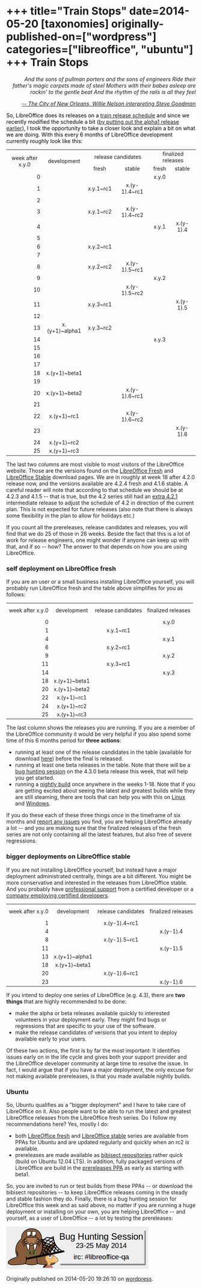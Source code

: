 +++
title="Train Stops"
date=2014-05-20
[taxonomies]
originally-published-on=["wordpress"]
categories=["libreoffice", "ubuntu"]
+++
Train Stops
===========

<p style="text-align:right;"><em>And the sons of pullman porters and the sons of engineers</em>
<em> Ride their father's magic carpets made of steel</em>
<em> Mothers with their babes asleep are rockin' to the gentle beat</em>
<em> And the rhythm of the rails is all they feel</em></p>
<p style="text-align:right;"><em><a href="https://www.youtube.com/watch?v=AJMVj04lfyo">-- The City of New Orleans, Willie Nelson interpreting Steve Goodman</a></em></p>

<div style="overflow:hidden;color:#000000;background-color:#ffffff;text-decoration:none;text-align:left;">So, LibreOffice does its releases on a <a href="https://en.wikipedia.org/wiki/Software_release_train">train release schedule</a> and since we recently modified the schedule a bit (<a href="http://nabble.documentfoundation.org/Minutes-of-ESC-call-td4104685.html">by putting out the alpha1 release earlier</a>), I took the opportunity to take a closer look and explain a bit on what we are doing. With this every 6 months of LibreOffice development currently roughly look like this:</div>
<table border="0" cellspacing="0">
<tbody>
<tr>
<td rowspan="2" align="center" valign="middle" height="34">week after x.y.0</td>
<td rowspan="2" align="center" valign="middle">development</td>
<td colspan="2" align="center" valign="middle">release candidates</td>
<td colspan="2" align="center">finalized releases</td>
</tr>
<tr>
<td align="center">fresh</td>
<td align="center">stable</td>
<td align="center">fresh</td>
<td align="center">stable</td>
</tr>
<tr>
<td align="right" height="17">0</td>
<td align="center"></td>
<td align="center"></td>
<td align="center"></td>
<td align="center">x.y.0</td>
<td align="center"></td>
</tr>
<tr>
<td align="right" height="17">1</td>
<td align="center"></td>
<td align="center">x.y.1~rc1</td>
<td align="center">x.(y-1).4~rc1</td>
<td align="center"></td>
<td align="center"></td>
</tr>
<tr>
<td align="right" height="17">2</td>
<td align="center"></td>
<td align="center"></td>
<td align="center"></td>
<td align="center"></td>
<td align="center"></td>
</tr>
<tr>
<td align="right" height="17">3</td>
<td align="center"></td>
<td align="center">x.y.1~rc2</td>
<td align="center">x.(y-1).4~rc2</td>
<td align="center"></td>
<td align="center"></td>
</tr>
<tr>
<td align="right" height="17">4</td>
<td align="center"></td>
<td align="center"></td>
<td align="center"></td>
<td align="center">x.y.1</td>
<td align="center">x.(y-1).4</td>
</tr>
<tr>
<td align="right" height="17">5</td>
<td align="center"></td>
<td align="center"></td>
<td align="center"></td>
<td align="center"></td>
<td align="center"></td>
</tr>
<tr>
<td align="right" height="17">6</td>
<td align="center"></td>
<td align="center">x.y.2~rc1</td>
<td align="center"></td>
<td align="center"></td>
<td align="center"></td>
</tr>
<tr>
<td align="right" height="17">7</td>
<td align="center"></td>
<td align="center"></td>
<td align="center"></td>
<td align="center"></td>
<td align="center"></td>
</tr>
<tr>
<td align="right" height="17">8</td>
<td align="center"></td>
<td align="center">x.y.2~rc2</td>
<td align="center">x.(y-1).5~rc1</td>
<td align="center"></td>
<td align="center"></td>
</tr>
<tr>
<td align="right" height="17">9</td>
<td align="center"></td>
<td align="center"></td>
<td align="center"></td>
<td align="center">x.y.2</td>
<td align="center"></td>
</tr>
<tr>
<td align="right" height="17">10</td>
<td align="center"></td>
<td align="center"></td>
<td align="center">x.(y-1).5~rc2</td>
<td align="center"></td>
<td align="center"></td>
</tr>
<tr>
<td align="right" height="17">11</td>
<td align="center"></td>
<td align="center">x.y.3~rc1</td>
<td align="center"></td>
<td align="center"></td>
<td align="center">x.(y-1).5</td>
</tr>
<tr>
<td align="right" height="17">12</td>
<td align="center"></td>
<td align="center"></td>
<td align="center"></td>
<td align="center"></td>
<td align="center"></td>
</tr>
<tr>
<td align="right" height="17">13</td>
<td align="center">x.(y+1)~alpha1</td>
<td align="center">x.y.3~rc2</td>
<td align="center"></td>
<td align="center"></td>
<td align="center"></td>
</tr>
<tr>
<td align="right" height="17">14</td>
<td align="center"></td>
<td align="center"></td>
<td align="center"></td>
<td align="center">x.y.3</td>
<td align="center"></td>
</tr>
<tr>
<td align="right" height="17">15</td>
<td align="center"></td>
<td align="center"></td>
<td align="center"></td>
<td align="center"></td>
<td align="center"></td>
</tr>
<tr>
<td align="right" height="17">16</td>
<td align="center"></td>
<td align="center"></td>
<td align="center"></td>
<td align="center"></td>
<td align="center"></td>
</tr>
<tr>
<td align="right" height="17">17</td>
<td align="center"></td>
<td align="center"></td>
<td align="center"></td>
<td align="center"></td>
<td align="center"></td>
</tr>
<tr>
<td align="right" height="17">18</td>
<td align="center">x.(y+1)~beta1</td>
<td align="center"></td>
<td align="center"></td>
<td align="center"></td>
<td align="center"></td>
</tr>
<tr>
<td align="right" height="17">19</td>
<td align="center"></td>
<td align="center"></td>
<td align="center"></td>
<td align="center"></td>
<td align="center"></td>
</tr>
<tr>
<td align="right" height="17">20</td>
<td align="center">x.(y+1)~beta2</td>
<td align="center"></td>
<td align="center">x.(y-1).6~rc1</td>
<td align="center"></td>
<td align="center"></td>
</tr>
<tr>
<td align="right" height="17">21</td>
<td align="center"></td>
<td align="center"></td>
<td align="center"></td>
<td align="center"></td>
<td align="center"></td>
</tr>
<tr>
<td align="right" height="17">22</td>
<td align="center">x.(y+1)~rc1</td>
<td align="center"></td>
<td align="center">x.(y-1).6~rc2</td>
<td align="center"></td>
<td align="center"></td>
</tr>
<tr>
<td align="right" height="17">23</td>
<td align="center"></td>
<td align="center"></td>
<td align="center"></td>
<td align="center"></td>
<td align="center">x.(y-1).6</td>
</tr>
<tr>
<td align="right" height="17">24</td>
<td align="center">x.(y+1)~rc2</td>
<td align="center"></td>
<td align="center"></td>
<td align="center"></td>
<td align="center"></td>
</tr>
<tr>
<td align="right" height="17">25</td>
<td align="center">x.(y+1)~rc3</td>
<td align="center"></td>
<td align="center"></td>
<td align="center"></td>
<td align="center"></td>
</tr>
</tbody>
</table>
The last two columns are most visible to most visitors of the LibreOffice website. Those are the versions found on the <a href="http://www.libreoffice.org/download/libreoffice-fresh/">LibreOffice Fresh</a> and <a href="http://www.libreoffice.org/download/libreoffice-stable/">LibreOffice Stable</a> download pages. We are in roughly at week 18 after 4.2.0 release now, and the versions available are 4.2.4 fresh and 4.1.6 stable. A careful reader will note that according to that schedule we should be at 4.2.3 and 4.1.5 -- that is true, but the 4.2 series still had an <a href="https://wiki.documentfoundation.org/ReleasePlan#4.2_release">extra 4.2.1</a> intermediate release to adjust the schedule of 4.2 in direction of the current plan. This is not expected for future releases (also note that there is always some flexibility in the plan to allow for holidays etc.)

If you count all the prereleases, release candidates and releases, you will find that we do 25 of those in 26 weeks. Beside the fact that this is a lot of work for release engineers, one might wonder if anyone can keep up with that, and if so -- how? The answer to that depends on how you are using LibreOffice.
<h3>self deployment on LibreOffice fresh</h3>
If you are an user or a small business installing LibreOffice yourself, you will probably run LibreOffice fresh and the table above simplifies for you as follows:
<table border="0" cellspacing="0">
<tbody>
<tr>
<td align="center" valign="middle" height="34">week after x.y.0</td>
<td align="center" valign="middle">development</td>
<td align="center" valign="middle">release candidates</td>
<td align="center" valign="middle">finalized releases</td>
</tr>
<tr>
<td align="right" height="17">0</td>
<td align="center"></td>
<td align="center"></td>
<td align="center">x.y.0</td>
</tr>
<tr>
<td align="right" height="17">1</td>
<td align="center"></td>
<td align="center">x.y.1~rc1</td>
<td align="center"></td>
</tr>
<tr>
<td align="right" height="17">4</td>
<td align="center"></td>
<td align="center"></td>
<td align="center">x.y.1</td>
</tr>
<tr>
<td align="right" height="17">6</td>
<td align="center"></td>
<td align="center">x.y.2~rc1</td>
<td align="center"></td>
</tr>
<tr>
<td align="right" height="17">9</td>
<td align="center"></td>
<td align="center"></td>
<td align="center">x.y.2</td>
</tr>
<tr>
<td align="right" height="17">11</td>
<td align="center"></td>
<td align="center">x.y.3~rc1</td>
<td align="center"></td>
</tr>
<tr>
<td align="right" height="17">14</td>
<td align="center"></td>
<td align="center"></td>
<td align="center">x.y.3</td>
</tr>
<tr>
<td align="right" height="17">18</td>
<td align="center">x.(y+1)~beta1</td>
<td align="center"></td>
<td align="center"></td>
</tr>
<tr>
<td align="right" height="17">20</td>
<td align="center">x.(y+1)~beta2</td>
<td align="center"></td>
<td align="center"></td>
</tr>
<tr>
<td align="right" height="17">22</td>
<td align="center">x.(y+1)~rc1</td>
<td align="center"></td>
<td align="center"></td>
</tr>
<tr>
<td align="right" height="17">24</td>
<td align="center">x.(y+1)~rc2</td>
<td align="center"></td>
<td align="center"></td>
</tr>
<tr>
<td align="right" height="17">25</td>
<td align="center">x.(y+1)~rc3</td>
<td align="center"></td>
<td align="center"></td>
</tr>
</tbody>
</table>
The last column shows the releases you are running. If you are a member of the LibreOffice community it would be very helpful if you also spend some time of this 6 months period for <strong>three actions</strong>:
<ul>
	<li>running at least one of the release candidates in the table (available for download <a href="http://www.libreoffice.org/download/pre-releases/">here</a>) before the final is released.</li>
	<li>running at least one beta releases in the table. Note that there will be a <a href="https://wiki.documentfoundation.org/BugHunting_Session_4.3.0">bug hunting session</a> on the 4.3.0 beta release this week, that will help you get started.</li>
	<li>running a <a href="http://www.libreoffice.org/download/pre-releases/">nightly build</a> once anywhere in the weeks 1-18. Note that if you are getting excited about seeing the latest and greatest builds while they are still steaming, there are tools that can help you with this on <a href="https://wiki.documentfoundation.org/Bibisect">Linux</a> and <a href="https://wiki.documentfoundation.org/Server_Install_GUI">Windows</a>.</li>
</ul>
If you do these each of these three things <em>once</em> in the timeframe of six months and <a href="https://www.libreoffice.org/get-help/bug/">report any issues</a> you find, you are helping LibreOffice already a lot -- and you are making sure that the finalized releases of the fresh series are not only containing all the latest features, but also free of severe regressions.
<h3>bigger deployments on LibreOffice stable</h3>
If you are not installing LibreOffice yourself, but instead have a major deployment administrated centrally, things are a bit different. You might be more conservative and interested in the releases from LibreOffice stable. And you probably have <a href="http://www.libreoffice.org/get-help/professional-support/">professional support</a> from a certified developer or a <a href="http://www.libreoffice.org/get-help/professional-support/">company employing certified developers</a>.
<table border="0" cellspacing="0">
<tbody>
<tr>
<td align="center" valign="middle" height="34">week after x.y.0</td>
<td align="center" valign="middle">development</td>
<td align="center" valign="middle">release candidates</td>
<td align="center" valign="middle">finalized releases</td>
</tr>
<tr>
<td align="right" height="17">1</td>
<td align="center"></td>
<td align="center">x.(y-1).4~rc1</td>
<td align="center"></td>
</tr>
<tr>
<td align="right" height="17">4</td>
<td align="center"></td>
<td align="center"></td>
<td align="center">x.(y-1).4</td>
</tr>
<tr>
<td align="right" height="17">8</td>
<td align="center"></td>
<td align="center">x.(y-1).5~rc1</td>
<td align="center"></td>
</tr>
<tr>
<td align="right" height="17">11</td>
<td align="center"></td>
<td align="center"></td>
<td align="center">x.(y-1).5</td>
</tr>
<tr>
<td align="right" height="17">13</td>
<td align="center">x.(y+1)~alpha1</td>
<td align="center"></td>
<td align="center"></td>
</tr>
<tr>
<td align="right" height="17">18</td>
<td align="center">x.(y+1)~beta1</td>
<td align="center"></td>
<td align="center"></td>
</tr>
<tr>
<td align="right" height="17">20</td>
<td align="center"></td>
<td align="center">x.(y-1).6~rc1</td>
<td align="center"></td>
</tr>
<tr>
<td align="right" height="17">23</td>
<td align="center"></td>
<td align="center"></td>
<td align="center">x.(y-1).6</td>
</tr>
</tbody>
</table>
If you intend to deploy one series of LibreOffice (e.g. 4.3), there are <strong>two things</strong> that are highly recommended to be done:
<ul>
	<li>make the alpha or beta releases available quickly to interested volunteers in your deployment early. They might find bugs or regressions that are specific to your use of the software.</li>
	<li>make the release candidates of versions that you intent to deploy available early to your users.</li>
</ul>
Of these two actions, the first is by far the most important: It identifies issues early on in the life cycle and gives both your support provider and the LibreOffice developer community at large time to resolve the issue. In fact, I would argue that if you have a major deployment, the only excuse for not making available prereleases, is that you made available nightly builds.
<h3>Ubuntu</h3>
So, Ubuntu qualifies as a "bigger deployment" and I have to take care of LibreOffice on it. Also people want to be able to run the latest and greatest LibreOffice releases from the LibreOffice fresh series. Do I follow my recommendations here? Yes, mostly I do:
<ul>
	<li>both <a href="https://launchpad.net/~libreoffice/+archive/ppa">LibreOffice fresh</a> and <a href="https://launchpad.net/~libreoffice/+archive/libreoffice-4-1">LibreOffice stable</a> series are available from PPAs for Ubuntu and are updated regularly and quickly when an rc2 is available.</li>
	<li>prereleases are made available as <a href="https://wiki.documentfoundation.org/Bibisect#Versions">bibisect repositories</a> rather quick (build on Ubuntu 12.04 LTS). In addition, fully packaged versions of LibreOffice are build in the <a href="https://launchpad.net/~libreoffice/+archive/libreoffice-prereleases">prereleases PPA</a> as early as starting with beta1.</li>
</ul>
So, you are invited to run or test builds from these PPAs -- or download the bibisect repositories -- to keep LibreOffice releases coming in the steady and stable fashion they do. Finally, there is a bug hunting session for LibreOffice this week and as said above, no matter if you are running a huge deployment or installing on your own, you are helping LibreOffice -- and yourself, as a user of LibreOffice -- a lot by testing the prereleases:

<a href="https://wiki.documentfoundation.org/BugHunting_Session_4.3.0"><img class="aligncenter size-full wp-image-846" src="/static/img/wp/2014/05/bughuntban.png" alt="" width="378" height="113" /></a>

Originally published on 2014-05-20 19:26:10 on [wordpress](https://skyfromme.wordpress.com/2014/05/20/train-stops/).
